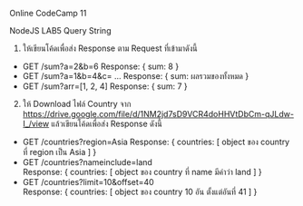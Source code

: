 Online CodeCamp 11

NodeJS LAB5 Query String
1. ให้เขียนโค้ดเพื่อส่ง Response ตาม Request ที่เข้ามาดังนี้
- GET /sum?a=2&b=6			Response: { sum: 8 }
- GET /sum?a=1&b=4&c= …		Response: { sum: ผลรวมของทั้งหมด }
- GET /sum?arr=[1, 2, 4]			Response: { sum: 7 }

2. ให้ Download ไฟล์ Country จาก https://drive.google.com/file/d/1NM2jd7sD9VCR4doHHVtDbCm-qJLdw-I_/view แล้วเขียนโค้ดเพื่อส่ง Response ดังนี้
- GET /countries?region=Asia
Response: { countries: [ object ของ country ที่ region เป็น Asia ] }
- GET /countries?nameinclude=land		
Response: { countries: [ object ของ country ที่ name มีคำว่า land ] }
- GET /countries?limit=10&offset=40		
Response: { countries: [ object ของ country 10 อัน ตั้งแต่อันที่ 41 ] }
